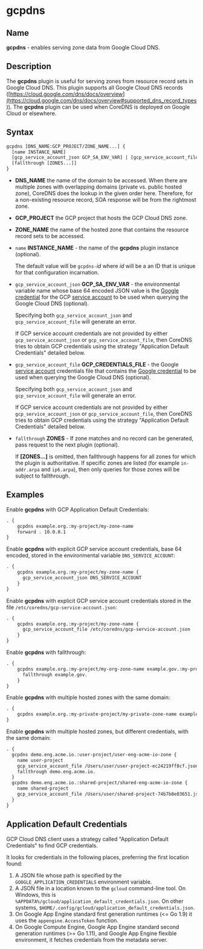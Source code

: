 # gcpdns

## Name

**gcpdns** - enables serving zone data from Google Cloud DNS.

## Description

The **gcpdns** plugin is useful for serving zones from resource record sets in
Google Cloud DNS. This plugin supports all Google Cloud DNS records
([https://cloud.google.com/dns/docs/overview](https://cloud.google.com/dns/docs/overview#supported_dns_record_types)).
The **gcpdns** plugin can be used when CoreDNS is deployed on Google Cloud or
elsewhere.

## Syntax

~~~ txt
gcpdns [DNS_NAME:GCP_PROJECT/ZONE_NAME...] {
  [name INSTANCE_NAME]  
  [gcp_service_account_json GCP_SA_ENV_VAR] | [gcp_service_account_file GCP_CREDENTIALS_FILE]
  [fallthrough [ZONES...]]
}
~~~

* **DNS_NAME** the name of the domain to be accessed. When there are multiple
  zones with overlapping domains (private vs. public hosted zone), CoreDNS does
  the lookup in the given order here. Therefore, for a non-existing resource
  record, SOA response will be from the rightmost zone.

* **GCP_PROJECT** the GCP project that hosts the GCP Cloud DNS zone.

* **ZONE_NAME** the name of the hosted zone that contains the resource record
  sets to be accessed.

* `name` **INSTANCE_NAME** - the name of the **gcpdns** plugin instance (optional).

  The default value will be `gcpdns-`*id* where *id* will be a an ID that is
  unique for that configuration incarnation.  

* `gcp_service_account_json` **GCP_SA_ENV_VAR** - the environmental variable
  name whose base 64 encoded JSON value is the
  [Google credential](https://cloud.google.com/iam/docs/creating-managing-service-account-keys)
  for the GCP
  [service account](https://cloud.google.com/docs/authentication/#service_accounts)
  to be used when querying the Google Cloud DNS (optional).

  Specifying both `gcp_service_account_json` and `gcp_service_account_file`
  will generate an error.

  If GCP service account credentials are not provided by either
  `gcp_service_account_json` or `gcp_service_account_file`, then CoreDNS tries
  to obtain GCP credentials using the strategy "Application Default Credentials"
  detailed below.

* `gcp_service_account_file` **GCP_CREDENTIALS_FILE**  - the Google
  [service account](https://cloud.google.com/docs/authentication/#service_accounts)
  credentials file that contains the
  [Google credential](https://cloud.google.com/iam/docs/creating-managing-service-account-keys)
   to be used when querying the Google Cloud DNS (optional).

  Specifying both `gcp_service_account_json` and `gcp_service_account_file`
  will generate an error.

  If GCP service account credentials are not provided by either
  `gcp_service_account_json` or `gcp_service_account_file`, then CoreDNS tries
  to obtain GCP credentials using the strategy "Application Default Credentials"
  detailed below.

* `fallthrough` **ZONES** - If zone matches and no record can be generated,
  pass request to the next plugin (optional).
  
  If **[ZONES...]** is omitted, then fallthrough happens for all zones for
  which the plugin is authoritative. If specific zones are listed
  (for example `in-addr.arpa` and `ip6.arpa`), then only queries for
  those zones will be subject to fallthrough.

## Examples

Enable **gcpdns** with GCP Application Default Credentials:

~~~ txt
. {
    gcpdns example.org.:my-project/my-zone-name
    forward . 10.0.0.1
}
~~~

Enable **gcpdns** with explicit GCP service account credentials, base 64 encoded,
stored in the environmental variable `DNS_SERVICE_ACCOUNT`:

~~~ txt
. {
    gcpdns example.org.:my-project/my-zone-name {
      gcp_service_account_json DNS_SERVICE_ACCOUNT
    }
}
~~~

Enable **gcpdns** with explicit GCP service account credentials stored in the file
`/etc/coredns/gcp-service-account.json`:

~~~ txt
. {
    gcpdns example.org.:my-project/my-zone-name {
      gcp_service_account_file /etc/coredns/gcp-service-account.json
    }
}
~~~

Enable **gcpdns** with fallthrough:

~~~ txt
. {
    gcpdns example.org.:my-project/my-org-zone-name example.gov.:my-project/my-gov-zone-name {
      fallthrough example.gov.
    }
}
~~~

Enable **gcpdns** with multiple hosted zones with the same domain:

~~~ txt
. {
    gcpdns example.org.:my-private-project/my-private-zone-name example.org.:my-public-project/my-public-zone-name
}
~~~

Enable **gcpdns** with multiple hosted zones, but different credentials, with the same domain:

~~~ txt
. {
  gcpdns demo.eng.acme.io.:user-project/user-eng-acme-io-zone {
    name user-project
    gcp_service_account_file /Users/user/user-project-ec24219ff8cf.json
    fallthrough demo.eng.acme.io.
  }
  gcpdns demo.eng.acme.io.:shared-project/shared-eng-acme-io-zone {
    name shared-project
    gcp_service_account_file /Users/user/shared-project-74b7b8e03651.json
  }
}
~~~

## Application Default Credentials

GCP Cloud DNS client uses a strategy called "Application Default Credentials"
to find GCP credentials.

It looks for credentials in the following places, preferring the first location
found:

1. A JSON file whose path is specified by the
   `GOOGLE_APPLICATION_CREDENTIALS` environment variable.
2. A JSON file in a location known to the `gcloud` command-line tool.
   On Windows, this is `%APPDATA%/gcloud/application_default_credentials.json`.
   On other systems, `$HOME/.config/gcloud/application_default_credentials.json`.
3. On Google App Engine standard first generation runtimes (<= Go 1.9) it uses
   the `appengine.AccessToken` function.
4. On Google Compute Engine, Google App Engine standard second generation
   runtimes (>= Go 1.11), and Google App Engine flexible environment, it
   fetches credentials from the metadata server.
